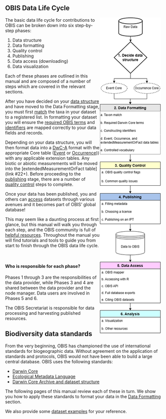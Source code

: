 ## OBIS Data Life Cycle

<img align="right" src="images/OBISdataLifeCycle.png" class="img-responsive" display: inline-block/>

The basic data life cycle for contributions to OBIS can be broken down into six step-by-step phases:

1. Data structure
2. Data formatting
3. Quality control
4. Publishing
5. Data access (downloading)
6. Data visualization

Each of these phases are outlined in this manual and are composed of a number of steps which are covered in the relevant sections. 

After you have decided on your [data structure](formatting.html) and have moved to the Data Formatting stage, you must first [match](name_matching.html) the taxa in your dataset to a registered list. In formatting your dataset you will ensure the [required OBIS terms](checklist.html) and [identifiers](identifiers.html) are mapped correctly to your data fields and records. 

Depending on your data structure, you will then format data into a [DwC-A](data_format.html) format with the appropriate Core table ([Event](format_event) or [Occurrence](format_occurrence.html))) with any applicable extension tables. Any biotic or abiotic measurements will be moved into the [extendedMeasurementOrFact table](link #22+). Before proceeding to the [publishing](data_publication.html) stage, there are a number of [quality control](dataquality.html) steps to complete. 

Once your data has been published, you and others can [access](access.html) datasets through various avenues and it becomes part of OBIS’ global database!

This may seem like a daunting process at first glance, but this manual will walk you through each step, and the OBIS community is full of [helpful resources](gethelp.html). Throughout the manual you will find tutorials and tools to guide you from start to finish through the OBIS data life cycle. 

<br clear="left"/>

#### Who is responsible for each phase?
Phases 1 through 3 are the responsibilities of the data provider, while Phases 3 and 4 are shared between the data provider and the node manager. Data users are involved in Phases 5 and 6. 

The OBIS Secretariat is responsible for data processing and harvesting published resources.


## Biodiversity data standards

From the very beginning, OBIS has championed the use of international standards for biogeographic data. Without agreement on the application of standards and protocols, OBIS would not have been able to build a large central database. OBIS uses the following standards:

* [Darwin Core](darwin_core.html)
* [Ecological Metadata Language](eml.html)
* [Darwin Core Archive and dataset structure](data_format.html)

The following pages of this manual review each of these in turn. We show you how to apply these standards to format your data in the [Data Formatting](formatting.html) section.

We also provide some [dataset examples](examples.html) for your reference.